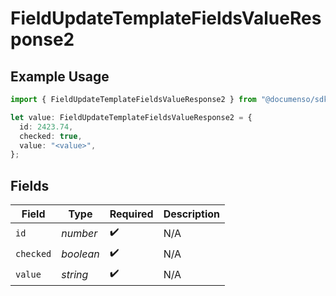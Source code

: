 # FieldUpdateTemplateFieldsValueResponse2

## Example Usage

```typescript
import { FieldUpdateTemplateFieldsValueResponse2 } from "@documenso/sdk-typescript/models/operations";

let value: FieldUpdateTemplateFieldsValueResponse2 = {
  id: 2423.74,
  checked: true,
  value: "<value>",
};
```

## Fields

| Field              | Type               | Required           | Description        |
| ------------------ | ------------------ | ------------------ | ------------------ |
| `id`               | *number*           | :heavy_check_mark: | N/A                |
| `checked`          | *boolean*          | :heavy_check_mark: | N/A                |
| `value`            | *string*           | :heavy_check_mark: | N/A                |